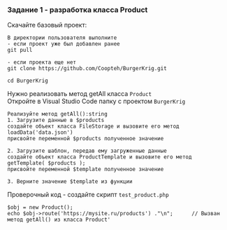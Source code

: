 ### Задание 1 - разработка класса Product

Скачайте базовый проект:
```
В директории пользователя выполните
- если проект уже был добавлен ранее
git pull

- если проекта еще нет
git clone https://github.com/Coopteh/BurgerKrig.git

cd BurgerKrig
```
Нужно реализовать метод getAll класса `Product`  
Откройте в Visual Studio Code папку с проектом `BurgerKrig`    
```
Реализуйте метод getAll():string
1. Загрузите данные в $products
создайте объект класса FileStorage и вызовите его метод loadData('data.json')
присвойте переменной $products полученное значение

2. Загрузите шаблон, передав ему загруженные данные
создайте объект класса ProductTemplate и вызовите его метод getTemplate( $products );
присвойте переменной $template полученное значение

3. Верните значение $template из функции
```

Проверочный код - создайте скрипт `test_product.php`
```
$obj = new Product();
echo $obj->route('https://mysite.ru/products') ."\n";      // Вызван метод getAll() из класса Product'
```
